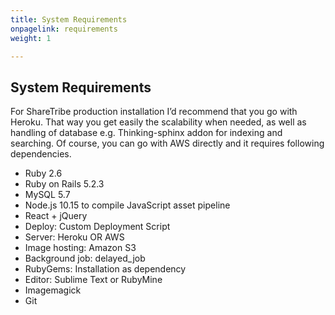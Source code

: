 ```yaml
---
title: System Requirements
onpagelink: requirements
weight: 1

---
```


**System Requirements**
-----------------------

For ShareTribe production installation I’d recommend that you go with Heroku. That way you get easily the scalability when needed, as well as handling of database e.g. Thinking-sphinx addon for indexing and searching. Of course, you can go with AWS directly and it requires following dependencies.

- Ruby 2.6
- Ruby on Rails 5.2.3
- MySQL 5.7
- Node.js 10.15 to compile JavaScript asset pipeline
- React + jQuery
- Deploy: Custom Deployment Script
- Server: Heroku OR AWS
- Image hosting: Amazon S3
- Background job: delayed\_job
- RubyGems: Installation as dependency
- Editor: Sublime Text or RubyMine
- Imagemagick
- Git
 
